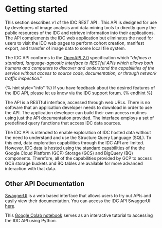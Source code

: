 # Getting started

This section describes v1 of the IDC REST API . This API is designed for use by developers of image analysis and data mining tools to directly query the public resources of the IDC and retrieve information into their applications. The API complements the IDC web application but eliminates the need for users to visit the IDC web pages to perform cohort creation, manifest export, and transfer of image data to some local file system.

The IDC API conforms to the [OpenAPI 2.0](https://swagger.io/specification/) specification which "_defines a standard, language-agnostic interface to RESTful APIs which allows both humans and computers to discover and understand the capabilities of the service without access to source code, documentation, or through network traffic inspection_."

{% hint style="info" %}
If you have feedback about the desired features of the IDC API, please let us know via the IDC [support forum](https://discourse.canceridc.dev).
{% endhint %}

The API is a RESTful interface, accessed through web URLs. There is no software that an application developer needs to download in order to use the API. The application developer can build their own access routines using just the API documentation provided. The interface employs a set of predefined query functions that access IDC data sources.

The IDC API is intended to enable exploration of IDC hosted data without the need to understand and use the Structure Query Language \(SQL\). To this end, data exploration capabilities through the IDC API are limited. However, IDC data is hosted using the standard capabilities of the the Google Cloud Platform \(GCP\) Storage \(GCS\) and BigQuery \(BQ\) components. Therefore, all of the capabilities provided by GCP to access GCS storage buckets and BQ tables are available for more advanced interaction with that data.

## Other API Documentation

[SwaggerUI](https://swagger.io/tools/swagger-ui/) is a web based interface that allows users to try out APIs and easily view their documentation. You can access the IDC API SwaggerUI [here](https://api.imaging.datacommons.cancer.gov/v1/swagger).

This [Google Colab notebook](https://github.com/ImagingDataCommons/IDC-Examples/blob/master/API/notebooks/How_to_use_IDC_APIs.ipynb) serves as an interactive tutorial to accessing the IDC API using Python.

